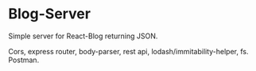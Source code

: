 # Blog-Server
Simple server for React-Blog returning JSON.

Cors, express router, body-parser, rest api, lodash/immitability-helper, fs. Postman.